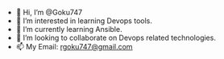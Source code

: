 - 👋 Hi, I’m @Goku747
- 👀 I’m interested in learning Devops tools.
- 🌱 I’m currently learning Ansible.
- 💞️ I’m looking to collaborate on Devops related technologies.
- 📫 My Email: rgoku747@gmail.com

<!---
Goku747/Goku747 is a ✨ special ✨ repository because its `README.md` (this file) appears on your GitHub profile.
You can click the Preview link to take a look at your changes.
--->
